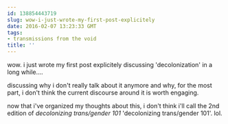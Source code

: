 ```yaml
---
id: 138854443719
slug: wow-i-just-wrote-my-first-post-explicitely
date: 2016-02-07 13:23:33 GMT
tags:
- transmissions from the void
title: ''
---
```


wow. i just wrote my first post explicitely discussing 'decolonization' in a long while....

discussing why i don't really talk about it anymore and why, for the most part, i don't think the current discourse around it is worth engaging.

now that i've organized my thoughts about this, i don't think i'll call the 2nd edition of _decolonizing trans/gender 101_ 'decolonizing trans/gender 101'. lol.